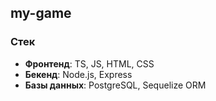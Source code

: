 ## my-game

### Стек 
- **Фронтенд**: TS, JS, HTML, CSS
- **Бекенд**: Node.js, Express
- **Базы данных**: PostgreSQL, Sequelize ORM
